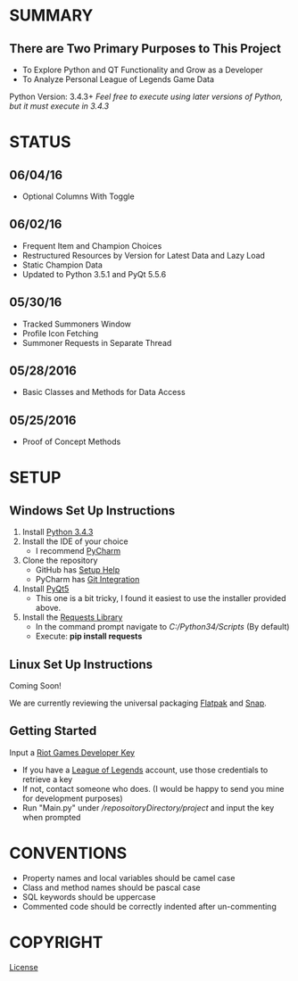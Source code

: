 # SUMMARY

## There are Two Primary Purposes to This Project
* To Explore Python and QT Functionality and Grow as a Developer
* To Analyze Personal League of Legends Game Data

Python Version: 3.4.3+
 *Feel free to execute using later versions of Python, but it must execute in 3.4.3*

# STATUS

## 06/04/16
* Optional Columns With Toggle

## 06/02/16
* Frequent Item and Champion Choices
* Restructured Resources by Version for Latest Data and Lazy Load
* Static Champion Data
* Updated to Python 3.5.1 and PyQt 5.5.6

## 05/30/16
* Tracked Summoners Window
* Profile Icon Fetching
* Summoner Requests in Separate Thread

## 05/28/2016
* Basic Classes and Methods for Data Access

## 05/25/2016
* Proof of Concept Methods

# SETUP
## Windows Set Up Instructions
1. Install [Python 3.4.3](https://www.python.org/downloads/release/python-343/)
2. Install the IDE of your choice
   * I recommend [PyCharm](https://www.jetbrains.com/pycharm/download/#section=windows)
3. Clone the repository
   * GitHub has [Setup Help](https://help.github.com/articles/set-up-git/)
   * PyCharm has [Git Integration](https://www.jetbrains.com/help/pycharm/2016.1/using-git-integration.html)
4. Install [PyQt5](https://sourceforge.net/projects/pyqt/files/PyQt5/PyQt-5.4.1/)
   * This one is a bit tricky, I found it easiest to use the installer provided above.
5. Install the [Requests Library](http://docs.python-requests.org/en/master/)
   * In the command prompt navigate to *C:/Python34/Scripts* (By default)
   * Execute:  **pip install requests**

## Linux Set Up Instructions
Coming Soon!

We are currently reviewing the universal packaging [Flatpak](http://flatpak.org/) and [Snap](https://developer.ubuntu.com/en/snappy/build-apps/).

## Getting Started
Input a [Riot Games Developer Key](https://developer.riotgames.com)
   * If you have a [League of Legends](http://na.leagueoflegends.com/) account, use those credentials to retrieve a key
   * If not, contact someone who does. (I would be happy to send you mine for development purposes)
   * Run "Main.py" under */reposoitoryDirectory/project* and input the key when prompted

# CONVENTIONS
* Property names and local variables should be camel case
* Class and method names should be pascal case
* SQL keywords should be uppercase
* Commented code should be correctly indented after un-commenting

# COPYRIGHT
[License](https://github.com/MABradley/RitoPlz/blob/master/LICENSE.txt)
